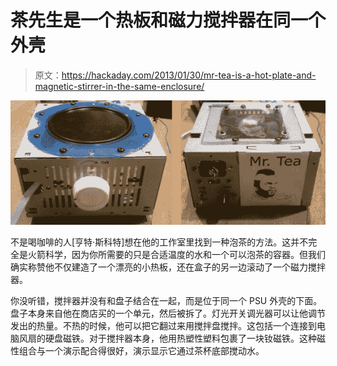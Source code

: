 # 茶先生是一个热板和磁力搅拌器在同一个外壳

> 原文：<https://hackaday.com/2013/01/30/mr-tea-is-a-hot-plate-and-magnetic-stirrer-in-the-same-enclosure/>

![mr-tea-stir-and-hot-plate](img/0b8909bad6e6064ae89e258d1846c1c9.png)

不是喝咖啡的人[亨特·斯科特]想在他的工作室里找到一种泡茶的方法。这并不完全是火箭科学，因为你所需要的只是合适温度的水和一个可以泡茶的容器。但我们确实称赞他不仅建造了一个漂亮的小热板，还在盒子的另一边滚动了一个磁力搅拌器。

你没听错，搅拌器并没有和盘子结合在一起，而是位于同一个 PSU 外壳的下面。盘子本身来自他在商店买的一个单元，然后被拆了。灯光开关调光器可以让他调节发出的热量。不热的时候，他可以把它翻过来用搅拌盘搅拌。这包括一个连接到电脑风扇的硬盘磁铁。对于搅拌器本身，他用热塑性塑料包裹了一块钕磁铁。这种磁性组合与一个演示配合得很好，演示显示它通过茶杯底部搅动水。